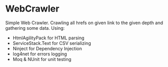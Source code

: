 # WebCrawler

Simple Web Crawler. Crawling all hrefs on given link to the given depth and gathering some data.
Using:
- HtmlAgilityPack for HTML parsing
- ServiceStack.Text for CSV serializing
- Ninject for Dependency Injection
- log4net for errors logging
- Moq & NUnit for unit testing
